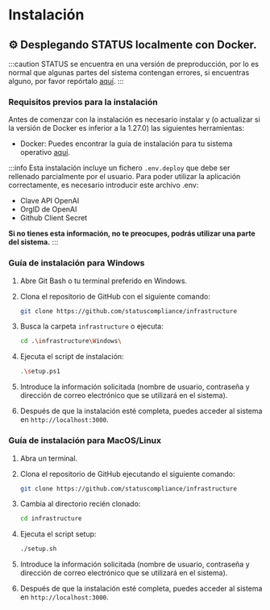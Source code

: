 # Instalación

## ⚙ Desplegando STATUS localmente con Docker.

:::caution
STATUS se encuentra en una versión de preproducción, por lo es normal que algunas partes del sistema contengan errores, si encuentras alguno, por favor repórtalo [aquí](https://github.com/orgs/statuscompliance/discussions/new?category=bugs).
:::

### Requisitos previos para la instalación

Antes de comenzar con la instalación es necesario instalar y (o actualizar si la versión de Docker es inferior a la 1.27.0) las siguientes herramientas:

- Docker: Puedes encontrar la guía de instalación para tu sistema operativo [aquí](https://docs.docker.com/get-docker/).

:::info
Esta instalación incluye un fichero `.env.deploy` que debe ser rellenado parcialmente por el usuario. Para poder utilizar la aplicación correctamente, es necesario introducir este archivo .env:

- Clave API OpenAI
- OrgID de OpenAI
- Github Client Secret

**Si no tienes esta información, no te preocupes, podrás utilizar una parte del sistema.**
:::

### Guía de instalación para Windows

1. Abre Git Bash o tu terminal preferido en Windows.

2. Clona el repositorio de GitHub con el siguiente comando:
   ```bash
   git clone https://github.com/statuscompliance/infrastructure
   ```
3. Busca la carpeta `infrastructure` o ejecuta:
   ```bash
   cd .\infrastructure\Windows\
   ```
4. Ejecuta el script de instalación:
   ```bash
   .\setup.ps1
   ```
5. Introduce la información solicitada (nombre de usuario, contraseña y dirección de correo electrónico que se utilizará en el sistema).
6. Después de que la instalación esté completa, puedes acceder al sistema en `http://localhost:3000`.

### Guía de instalación para MacOS/Linux

1. Abra un terminal.

2. Clona el repositorio de GitHub ejecutando el siguiente comando:

   ```bash
   git clone https://github.com/statuscompliance/infrastructure
   ```

3. Cambia al directorio recién clonado:

   ```bash
   cd infrastructure
   ```

4. Ejecuta el script setup:
   ```bash
   ./setup.sh
   ```
5. Introduce la información solicitada (nombre de usuario, contraseña y dirección de correo electrónico que se utilizará en el sistema).
6. Después de que la instalación esté completa, puedes acceder al sistema en `http://localhost:3000`.
